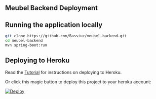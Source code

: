 ## Meubel Backend Deployment

## Running the application locally

```bash
git clone https://github.com/Bassiuz/meubel-backend.git
cd meubel-backend
mvn spring-boot:run
```

## Deploying to Heroku

Read the [Tutorial](https://www.callicoder.com/deploy-host-spring-boot-apps-on-heroku/) for instructions on deploying to Heroku.

Or click this magic button to deploy this project to your heroku account:

[![Deploy](https://www.herokucdn.com/deploy/button.svg)](https://heroku.com/deploy)
